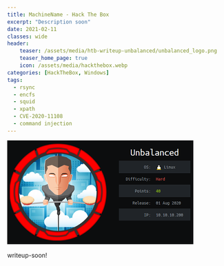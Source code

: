 ```yaml
---
title: MachineName - Hack The Box
excerpt: "Description soon"
date: 2021-02-11
classes: wide
header:
    teaser: /assets/media/htb-writeup-unbalanced/unbalanced_logo.png
    teaser_home_page: true
    icon: /assets/media/hackthebox.webp
categories: [HackTheBox, Windows]
tags:  
  - rsync
  - encfs
  - squid
  - xpath
  - CVE-2020-11108
  - command injection
---
```


![](/assets/media/htb-writeup-unbalanced/unbalanced_logo.png)

writeup-soon!